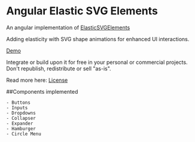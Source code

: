 Angular Elastic SVG Elements
=========

An angular implementation of [ElasticSVGElements](https://github.com/codrops/ElasticSVGElements)

Adding elasticity with SVG shape animations for enhanced UI interactions.

[Demo](http://tympanus.net/Development/ElasticSVGElements/)

Integrate or build upon it for free in your personal or commercial projects. Don't republish, redistribute or sell "as-is". 

Read more here: [License](http://tympanus.net/codrops/licensing/)


##Components implemented

    - Buttons
    - Inputs
    - Dropdowns
    - Collapser
    - Expander
    - Hamburger
    - Circle Menu